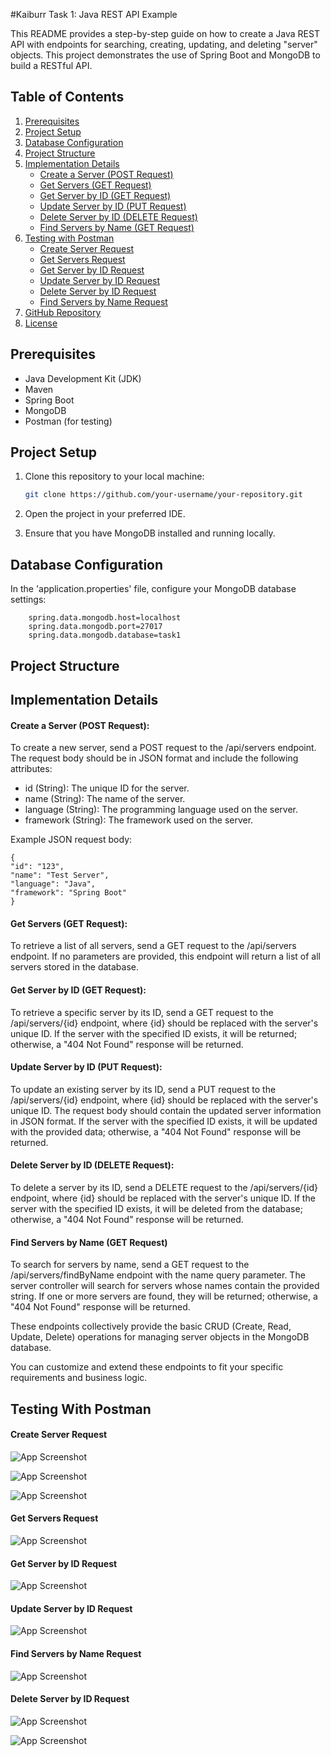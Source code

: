#Kaiburr Task 1: Java REST API Example

This README provides a step-by-step guide on how to create a Java REST API with endpoints for searching, creating, updating, and deleting "server" objects. This project demonstrates the use of Spring Boot and MongoDB to build a RESTful API.


## Table of Contents

1. [Prerequisites](#prerequisites)
2. [Project Setup](#project-setup)
3. [Database Configuration](#database-configuration)
4. [Project Structure](#project-structure)
5. [Implementation Details](#implementation-details)
   - [Create a Server (POST Request)](#create-a-server-post-request)
   - [Get Servers (GET Request)](#get-servers-get-request)
   - [Get Server by ID (GET Request)](#get-server-by-id-get-request)
   - [Update Server by ID (PUT Request)](#update-server-by-id-put-request)
   - [Delete Server by ID (DELETE Request)](#delete-server-by-id-delete-request)
   - [Find Servers by Name (GET Request)](#find-servers-by-name-get-request)
6. [Testing with Postman](#testing-with-postman)
   - [Create Server Request](#create-server-request)
   - [Get Servers Request](#get-servers-request)
   - [Get Server by ID Request](#get-server-by-id-request)
   - [Update Server by ID Request](#update-server-by-id-request)
   - [Delete Server by ID Request](#delete-server-by-id-request)
   - [Find Servers by Name Request](#find-servers-by-name-request)
7. [GitHub Repository](#github-repository)
10. [License](#license)


## Prerequisites
- Java Development Kit (JDK)
- Maven
- Spring Boot
- MongoDB
- Postman (for testing)
## Project Setup
1. Clone this repository to your local machine:

   ```bash
   git clone https://github.com/your-username/your-repository.git

2. Open the project in your preferred IDE.

3. Ensure that you have MongoDB installed and running locally.
## Database Configuration
In the 'application.properties' file, configure your MongoDB database settings:

        spring.data.mongodb.host=localhost
        spring.data.mongodb.port=27017
        spring.data.mongodb.database=task1

## Project Structure
## Implementation Details

#### Create a Server (POST Request):

To create a new server, send a POST request to the /api/servers endpoint. The request body should be in JSON format and include the following attributes:

- id (String): The unique ID for the server.
- name (String): The name of the server.
- language (String): The programming language used on the server.
- framework (String): The framework used on the server.

Example JSON request body:
    
    {
    "id": "123",
    "name": "Test Server",
    "language": "Java",
    "framework": "Spring Boot"
    }

#### Get Servers (GET Request):

To retrieve a list of all servers, send a GET request to the /api/servers endpoint. If no parameters are provided, this endpoint will return a list of all servers stored in the database.

#### Get Server by ID (GET Request):

To retrieve a specific server by its ID, send a GET request to the /api/servers/{id} endpoint, where {id} should be replaced with the server's unique ID. If the server with the specified ID exists, it will be returned; otherwise, a "404 Not Found" response will be returned.

#### Update Server by ID (PUT Request):

To update an existing server by its ID, send a PUT request to the /api/servers/{id} endpoint, where {id} should be replaced with the server's unique ID. The request body should contain the updated server information in JSON format. If the server with the specified ID exists, it will be updated with the provided data; otherwise, a "404 Not Found" response will be returned.

#### Delete Server by ID (DELETE Request):

To delete a server by its ID, send a DELETE request to the /api/servers/{id} endpoint, where {id} should be replaced with the server's unique ID. If the server with the specified ID exists, it will be deleted from the database; otherwise, a "404 Not Found" response will be returned.

#### Find Servers by Name (GET Request)
To search for servers by name, send a GET request to the /api/servers/findByName endpoint with the name query parameter. The server controller will search for servers whose names contain the provided string. If one or more servers are found, they will be returned; otherwise, a "404 Not Found" response will be returned.

These endpoints collectively provide the basic CRUD (Create, Read, Update, Delete) operations for managing server objects in the MongoDB database.

You can customize and extend these endpoints to fit your specific requirements and business logic.
## Testing With Postman
#### Create Server Request
![App Screenshot](https://drive.google.com/uc?id=1bE8S9W42CYVpaFQoOw_9fsbDWQStdpZo)

![App Screenshot](https://drive.google.com/uc?id=1Pu8KtAwXMVNzRQ6rO-XoF2T5MFA_yWZ7)

![App Screenshot](https://drive.google.com/uc?id=1GudCLBS_ahl6DZHnJ3-qsykAGD_R7xW1)

#### Get Servers Request
![App Screenshot](https://drive.google.com/uc?id=1-MMiGbgX_oJ8kMif4lk1qc3KYSFb2xrv)

#### Get Server by ID Request
![App Screenshot](https://drive.google.com/uc?id=1gglIfDB0xdSMifmX5mMO3LlY-dyl0MMZ)

#### Update Server by ID Request
![App Screenshot](https://drive.google.com/uc?id=1tjRekwj73LLNGtaxYGwaOm3NUlalD6hZ)

#### Find Servers by Name Request
![App Screenshot](https://drive.google.com/uc?id=1i7RSI9_X0Qx3SJW_KM94oEcMm-oPB5Oi)

#### Delete Server by ID Request
![App Screenshot](https://drive.google.com/uc?id=1ICP7hbSK0FUWtz0-X9ewFsHh7yYyIJid)

![App Screenshot](https://drive.google.com/uc?id=1JwSOGegC66-OAs6sWQb1o3Yb7j-2v-CA)
